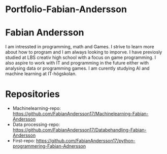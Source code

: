 # Portfolio-Fabian-Andersson

# Fabian Andersson
I am intressted in programming, math and Games. I strive to learn more about how to program and I am always looking to imporve. I have previosly studied at LBS creativ high school
with a focus on game programming. I also aspire to work with IT and programming in the future either with analysing data or programming games. I am curently studying AI and machine learning at IT-högskolan.


# Repositories
- Machinelearning-repo: https://github.com/FabianAndersson17/Machinelearning-Fabian-Andersson
- Data processing-repo: https://github.com/FabianAndersson17/Databehandling-Fabian-Andersson
- First-repo: https://github.com/FabianAndersson17/python-programmering-Fabian-Adnersson
